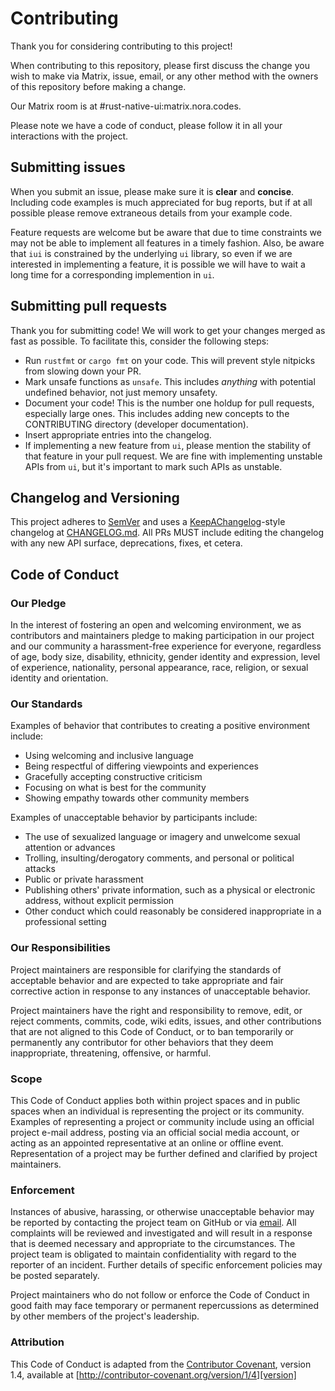 # Contributing

Thank you for considering contributing to this project!


When contributing to this repository, please first discuss the change you wish to 
make via Matrix, issue, email, or any other method with the owners of this repository
before making a change. 

Our Matrix room is at #rust-native-ui:matrix.nora.codes.

Please note we have a code of conduct, please follow it in all your interactions 
with the project.

## Submitting issues

When you submit an issue, please make sure it is **clear** and **concise**.
Including code examples is much appreciated for bug reports, but if at all possible
please remove extraneous details from your example code.

Feature requests are welcome but be aware that due to time constraints we may not
be able to implement all features in a timely fashion. Also, be aware that `iui`
is constrained by the underlying `ui` library, so even if we are interested in
implementing a feature, it is possible we will have to wait a long time for
a corresponding implemention in `ui`.

## Submitting pull requests

Thank you for submitting code! We will work to get your changes merged as fast as
possible. To facilitate this, consider the following steps:

* Run `rustfmt` or `cargo fmt` on your code. This will prevent style nitpicks
from slowing down your PR.
* Mark unsafe functions as `unsafe`. This includes _anything_ with potential
undefined behavior, not just memory unsafety.
* Document your code! This is the number one holdup for pull requests, especially
large ones. This includes adding new concepts to the CONTRIBUTING directory (developer
documentation).
* Insert appropriate entries into the changelog.
* If implementing a new feature from `ui`, please mention the stability of that
feature in your pull request. We are fine with implementing unstable APIs from
`ui`, but it's important to mark such APIs as unstable.

## Changelog and Versioning

This project adheres to [SemVer](https://semver.org) and uses a 
[KeepAChangelog](https://keepachangelog.com)-style changelog at 
[CHANGELOG.md](CHANGELOG.md). All PRs MUST include editing the changelog with any
new API surface, deprecations, fixes, et cetera.

## Code of Conduct

### Our Pledge

In the interest of fostering an open and welcoming environment, we as
contributors and maintainers pledge to making participation in our project and
our community a harassment-free experience for everyone, regardless of age, body
size, disability, ethnicity, gender identity and expression, level of experience,
nationality, personal appearance, race, religion, or sexual identity and
orientation.

### Our Standards

Examples of behavior that contributes to creating a positive environment
include:

* Using welcoming and inclusive language
* Being respectful of differing viewpoints and experiences
* Gracefully accepting constructive criticism
* Focusing on what is best for the community
* Showing empathy towards other community members

Examples of unacceptable behavior by participants include:

* The use of sexualized language or imagery and unwelcome sexual attention or
advances
* Trolling, insulting/derogatory comments, and personal or political attacks
* Public or private harassment
* Publishing others' private information, such as a physical or electronic
  address, without explicit permission
* Other conduct which could reasonably be considered inappropriate in a
  professional setting

### Our Responsibilities

Project maintainers are responsible for clarifying the standards of acceptable
behavior and are expected to take appropriate and fair corrective action in
response to any instances of unacceptable behavior.

Project maintainers have the right and responsibility to remove, edit, or
reject comments, commits, code, wiki edits, issues, and other contributions
that are not aligned to this Code of Conduct, or to ban temporarily or
permanently any contributor for other behaviors that they deem inappropriate,
threatening, offensive, or harmful.

### Scope

This Code of Conduct applies both within project spaces and in public spaces
when an individual is representing the project or its community. Examples of
representing a project or community include using an official project e-mail
address, posting via an official social media account, or acting as an appointed
representative at an online or offline event. Representation of a project may be
further defined and clarified by project maintainers.

### Enforcement

Instances of abusive, harassing, or otherwise unacceptable behavior may be
reported by contacting the project team on GitHub or via [email](mailto:lfstindall@gmail.com). All
complaints will be reviewed and investigated and will result in a response that
is deemed necessary and appropriate to the circumstances. The project team is
obligated to maintain confidentiality with regard to the reporter of an incident.
Further details of specific enforcement policies may be posted separately.

Project maintainers who do not follow or enforce the Code of Conduct in good
faith may face temporary or permanent repercussions as determined by other
members of the project's leadership.

### Attribution

This Code of Conduct is adapted from the [Contributor Covenant][homepage], version 1.4,
available at [http://contributor-covenant.org/version/1/4][version]

[homepage]: http://contributor-covenant.org
[version]: http://contributor-covenant.org/version/1/4/
